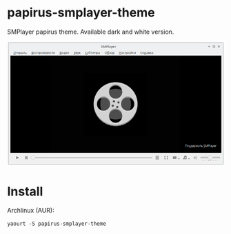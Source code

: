 # papirus-smplayer-theme
SMPlayer papirus theme. Available dark and white version.

![Screenshot](preview.png)

# Install
Archlinux (AUR):
```
yaourt -S papirus-smplayer-theme
```
